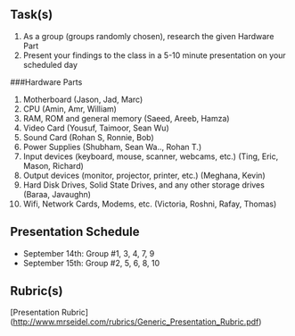 Task(s)
-------
1. As a group (groups randomly chosen), research the given Hardware Part
2. Present your findings to the class in a 5-10 minute presentation on your scheduled day

###Hardware Parts
1. Motherboard (Jason, Jad, Marc)
2. CPU (Amin, Amr, William)
3. RAM, ROM and general memory (Saeed, Areeb, Hamza)
4. Video Card (Yousuf, Taimoor, Sean Wu)
5. Sound Card (Rohan S, Ronnie, Bob)
6. Power Supplies (Shubham, Sean Wa.., Rohan T.)
7. Input devices (keyboard, mouse, scanner, webcams, etc.) (Ting, Eric, Mason, Richard)
8. Output devices (monitor, projector, printer, etc.) (Meghana, Kevin)
9. Hard Disk Drives, Solid State Drives, and any other storage drives (Baraa, Javaughn)
10. Wifi, Network Cards, Modems, etc. (Victoria, Roshni, Rafay, Thomas)

Presentation Schedule
------------------
- September 14th: Group #1, 3, 4, 7, 9
- September 15th: Group #2, 5, 6, 8, 10

Rubric(s)
---------
[Presentation Rubric] (http://www.mrseidel.com/rubrics/Generic_Presentation_Rubric.pdf)
